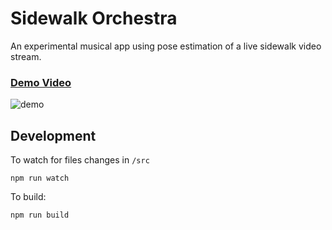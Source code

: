 # Sidewalk Orchestra

An experimental musical app using pose estimation of a live sidewalk video stream.

### [Demo Video](Video)

![demo](assets/demo.gif)

## Development

To watch for files changes in `/src`
```
npm run watch
```

To build:
```
npm run build
```